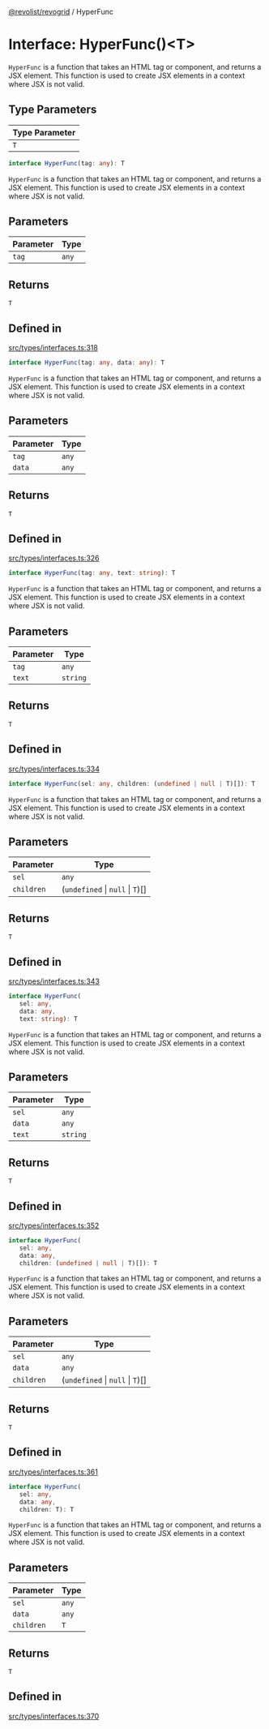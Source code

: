 [@revolist/revogrid](README.md) / HyperFunc

# Interface: HyperFunc()\<T\>

`HyperFunc` is a function that takes an HTML tag or component, and returns a
JSX element. This function is used to create JSX elements in a context where
JSX is not valid.

## Type Parameters

| Type Parameter |
| ------ |
| `T` |

```ts
interface HyperFunc(tag: any): T
```

`HyperFunc` is a function that takes an HTML tag or component, and returns a
JSX element. This function is used to create JSX elements in a context where
JSX is not valid.

## Parameters

| Parameter | Type |
| ------ | ------ |
| `tag` | `any` |

## Returns

`T`

## Defined in

[src/types/interfaces.ts:318](https://github.com/revolist/revogrid/blob/73f8a5d0a8436a360d4f96a23968accd54f79b44/src/types/interfaces.ts#L318)

```ts
interface HyperFunc(tag: any, data: any): T
```

`HyperFunc` is a function that takes an HTML tag or component, and returns a
JSX element. This function is used to create JSX elements in a context where
JSX is not valid.

## Parameters

| Parameter | Type |
| ------ | ------ |
| `tag` | `any` |
| `data` | `any` |

## Returns

`T`

## Defined in

[src/types/interfaces.ts:326](https://github.com/revolist/revogrid/blob/73f8a5d0a8436a360d4f96a23968accd54f79b44/src/types/interfaces.ts#L326)

```ts
interface HyperFunc(tag: any, text: string): T
```

`HyperFunc` is a function that takes an HTML tag or component, and returns a
JSX element. This function is used to create JSX elements in a context where
JSX is not valid.

## Parameters

| Parameter | Type |
| ------ | ------ |
| `tag` | `any` |
| `text` | `string` |

## Returns

`T`

## Defined in

[src/types/interfaces.ts:334](https://github.com/revolist/revogrid/blob/73f8a5d0a8436a360d4f96a23968accd54f79b44/src/types/interfaces.ts#L334)

```ts
interface HyperFunc(sel: any, children: (undefined | null | T)[]): T
```

`HyperFunc` is a function that takes an HTML tag or component, and returns a
JSX element. This function is used to create JSX elements in a context where
JSX is not valid.

## Parameters

| Parameter | Type |
| ------ | ------ |
| `sel` | `any` |
| `children` | (`undefined` \| `null` \| `T`)[] |

## Returns

`T`

## Defined in

[src/types/interfaces.ts:343](https://github.com/revolist/revogrid/blob/73f8a5d0a8436a360d4f96a23968accd54f79b44/src/types/interfaces.ts#L343)

```ts
interface HyperFunc(
   sel: any, 
   data: any, 
   text: string): T
```

`HyperFunc` is a function that takes an HTML tag or component, and returns a
JSX element. This function is used to create JSX elements in a context where
JSX is not valid.

## Parameters

| Parameter | Type |
| ------ | ------ |
| `sel` | `any` |
| `data` | `any` |
| `text` | `string` |

## Returns

`T`

## Defined in

[src/types/interfaces.ts:352](https://github.com/revolist/revogrid/blob/73f8a5d0a8436a360d4f96a23968accd54f79b44/src/types/interfaces.ts#L352)

```ts
interface HyperFunc(
   sel: any, 
   data: any, 
   children: (undefined | null | T)[]): T
```

`HyperFunc` is a function that takes an HTML tag or component, and returns a
JSX element. This function is used to create JSX elements in a context where
JSX is not valid.

## Parameters

| Parameter | Type |
| ------ | ------ |
| `sel` | `any` |
| `data` | `any` |
| `children` | (`undefined` \| `null` \| `T`)[] |

## Returns

`T`

## Defined in

[src/types/interfaces.ts:361](https://github.com/revolist/revogrid/blob/73f8a5d0a8436a360d4f96a23968accd54f79b44/src/types/interfaces.ts#L361)

```ts
interface HyperFunc(
   sel: any, 
   data: any, 
   children: T): T
```

`HyperFunc` is a function that takes an HTML tag or component, and returns a
JSX element. This function is used to create JSX elements in a context where
JSX is not valid.

## Parameters

| Parameter | Type |
| ------ | ------ |
| `sel` | `any` |
| `data` | `any` |
| `children` | `T` |

## Returns

`T`

## Defined in

[src/types/interfaces.ts:370](https://github.com/revolist/revogrid/blob/73f8a5d0a8436a360d4f96a23968accd54f79b44/src/types/interfaces.ts#L370)
